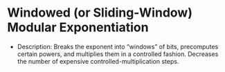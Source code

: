 # Windowed (or Sliding-Window) Modular Exponentiation

* Description: Breaks the exponent into “windows” of bits, precomputes certain powers, and multiplies them in a controlled fashion. Decreases the number of expensive controlled-multiplication steps.